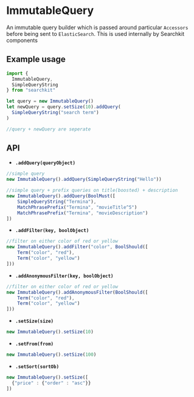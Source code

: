 # ImmutableQuery
An immutable query builder which is passed around particular `Accessors` before being sent to `ElasticSearch`. This is used internally by Searchkit components

## Example usage
```js
import {
  ImmutableQuery,
  SimpleQueryString
} from "searchkit"

let query = new ImmutableQuery()
let newQuery = query.setSize(10).addQuery(
  SimpleQueryString("search term")
)

//query + newQuery are seperate
```


## API

* **`.addQuery(queryObject)`**
```js
//simple query
new ImmutableQuery().addQuery(SimpleQueryString("Hello"))
```
```js
//simple query + prefix queries on title(boosted) + description
new ImmutableQuery().addQuery(BoolMust([
    SimpleQueryString("Termina"),
    MatchPhrasePrefix("Termina", "movieTitle^5")
    MatchPhrasePrefix("Termina", "movieDescription")
])
```
* **`.addFilter(key, boolObject)`**
```js
//filter on either color of red or yellow
new ImmutableQuery().addFilter("color", BoolShould([
    Term("color", "red"),
    Term("color", "yellow")
]))
```
* **`.addAnonymousFilter(key, boolObject)`**
```js
//filter on either color of red or yellow
new ImmutableQuery().addAnonymousFilter(BoolShould([
    Term("color", "red"),
    Term("color", "yellow")
]))
```
* **`.setSize(size)`**
```js
new ImmutableQuery().setSize(10)
```

* **`.setFrom(from)`**
```js
new ImmutableQuery().setSize(100)
```


* **`.setSort(sortOb)`**
```js
new ImmutableQuery().setSize([  
  {"price" : {"order" : "asc"}}  
])
```
